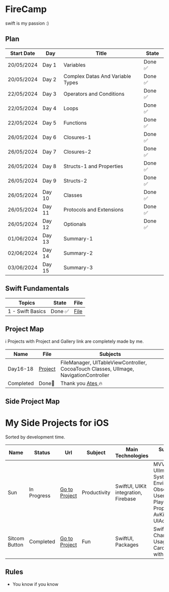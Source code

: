 # FireCamp
swift is my passion :) 

## Plan

| Start Date | Day | Title                              | State         | 
|------------|-----|------------------------------------| ------------- | 
| 20/05/2024 | Day 1 |Variables | Done ✅  |
| 20/05/2024 | Day 2 |Complex Datas And Variable Types | Done ✅  |
| 22/05/2024 | Day 3 |Operators and Conditions |  Done ✅ |
| 22/05/2024 | Day 4 |Loops | Done ✅ |
| 22/05/2024 | Day 5 |Functions |Done ✅ |
| 26/05/2024 | Day 6 |Closures-1 | Done ✅|
| 26/05/2024 | Day 7 |Closures-2| Done ✅  |
| 26/05/2024 | Day 8 |Structs-1 and Properties | Done ✅|
| 26/05/2024 | Day 9 |Structs-2 | Done ✅|
| 26/05/2024 | Day 10 |Classes | Done ✅|
| 26/05/2024 | Day 11 |Protocols and Extensions | Done ✅|
| 26/05/2024 | Day 12 |Optionals |Done ✅ |
| 01/06/2024 | Day 13 |Summary-1| |
| 02/06/2024 | Day 14 |Summary-2 |   |
| 03/06/2024 | Day 15 |Summary-3 | |

## Swift Fundamentals
| Topics                             | State         | File          | 
|------------------------------------| ------------- | ------------- | 
|  1 - Swift Basics                  | Done ✅       | <a href = "https://github.com/japsadev/FireCamp/SwiftBasics.md"> File </a> |

## Project Map
ℹ️ Projects with Project and Gallery link are completely made by me.

| Name | File | Subjects |
| ---- | ---- | -------- |
| Day16-18 | <a href="https://github.com/japsadev/SitcomButton"> Project </a>| FileManager, UITableViewController, CocoaTouch Classes, UIImage, NavigationController |
| Completed | Done🎉 | Thank you <a href = "https://github.com/devmehmetates"> Ateş </a> 🔥|

## Side Project Map

# My Side Projects for iOS
Sorted by development time.

| Name | Status | Url | Subject | Main Technologies | Sub Technologies or Target |
| ---- | ------ | --- | ------- | ----------------- | ---------------- |
| Sun | In Progress |  <a href="https://github.com/japsadev/SitcomButton">Go to Project</a> | Productivity | SwiftUI, UIKit integration, Firebase | MVVM, WebKit, UIImagePicker, Auth-System, EnvironmentObjects, ObservedObjects, UserDefaults, Video-Player, Pure iOS Properties, Unit Tests, AvKit, 3D Touch, UIActitivityViewController |
| Sitcom Button | Completed | <a href="https://github.com/japsadev/SitcomButton">Go to Project</a> | Fun | SwiftUI, Packages | SwiftUI Animations, Charts, Custom-API Usage, 3D Touch, Carousel Views(Made with Native SwiftUI)|

## Rules

+ You know if you know
